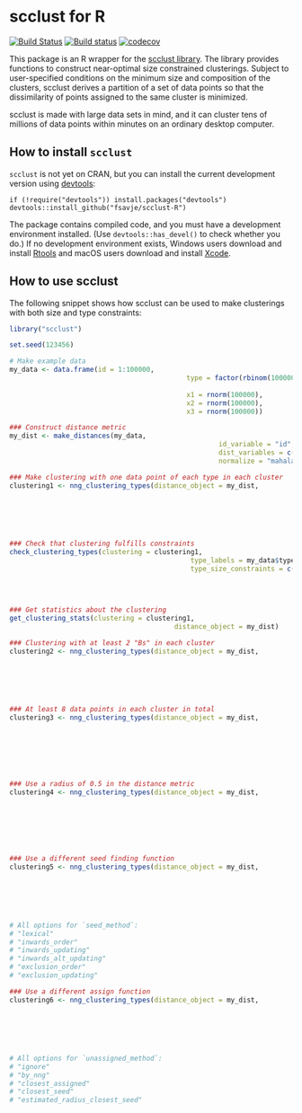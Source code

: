 # scclust for R

[![Build Status](https://travis-ci.org/fsavje/scclust-R.svg?branch=master)](https://travis-ci.org/fsavje/scclust-R)
[![Build status](https://ci.appveyor.com/api/projects/status/27c35hhx7vpigs7k/branch/master?svg=true)](https://ci.appveyor.com/project/fsavje/scclust-r/branch/master)
[![codecov](https://codecov.io/gh/fsavje/scclust-R/branch/master/graph/badge.svg)](https://codecov.io/gh/fsavje/scclust-R)

This package is an R wrapper for the [scclust library](https://github.com/fsavje/scclust). The library provides functions to construct near-optimal size constrained clusterings. Subject to user-specified conditions on the minimum size and composition of the clusters, scclust derives a partition of a set of data points so that the dissimilarity of points assigned to the same cluster is minimized.

scclust is made with large data sets in mind, and it can cluster tens of millions of data points within minutes on an ordinary desktop computer. 


## How to install `scclust`

`scclust` is not yet on CRAN, but you can install the current development version using [devtools](https://github.com/hadley/devtools):

```{r}
if (!require("devtools")) install.packages("devtools")
devtools::install_github("fsavje/scclust-R")
```

The package contains compiled code, and you must have a development environment installed. (Use `devtools::has_devel()` to check whether you do.) If no development environment exists, Windows users download and install [Rtools](https://cran.r-project.org/bin/windows/Rtools/) and macOS users download and install [Xcode](https://itunes.apple.com/us/app/xcode/id497799835).


## How to use scclust

The following snippet shows how scclust can be used to make clusterings with both size and type constraints:

```R
library("scclust")

set.seed(123456)

# Make example data
my_data <- data.frame(id = 1:100000,
											type = factor(rbinom(100000, 3, 0.3),
																		labels = c("A", "B", "C", "D")),
											x1 = rnorm(100000),
											x2 = rnorm(100000),
											x3 = rnorm(100000))

### Construct distance metric
my_dist <- make_distances(my_data,
													id_variable = "id",
													dist_variables = c("x1", "x2", "x3"),
													normalize = "mahalanobize")

### Make clustering with one data point of each type in each cluster
clustering1 <- nng_clustering_types(distance_object = my_dist,
																		type_labels = my_data$type,
																		type_size_constraints = c("A" = 1,
																															"B" = 1,
																															"C" = 1,
																															"D" = 1))

### Check that clustering fulfills constraints
check_clustering_types(clustering = clustering1,
											 type_labels = my_data$type,
											 type_size_constraints = c("A" = 1,
																								 "B" = 1,
																								 "C" = 1,
																								 "D" = 1))

### Get statistics about the clustering
get_clustering_stats(clustering = clustering1,
										 distance_object = my_dist)

### Clustering with at least 2 "Bs" in each cluster
clustering2 <- nng_clustering_types(distance_object = my_dist,
																		type_labels = my_data$type,
																		type_size_constraints = c("A" = 1,
																															"B" = 2,
																															"C" = 1,
																															"D" = 1))

### At least 8 data points in each cluster in total
clustering3 <- nng_clustering_types(distance_object = my_dist,
																		type_labels = my_data$type,
																		type_size_constraints = c("A" = 1,
																															"B" = 1,
																															"C" = 1,
																															"D" = 1),
																		total_size_constraint = 8)

### Use a radius of 0.5 in the distance metric
clustering4 <- nng_clustering_types(distance_object = my_dist,
																		type_labels = my_data$type,
																		type_size_constraints = c("A" = 1,
																															"B" = 1,
																															"C" = 1,
																															"D" = 1),
																		radius = 0.1)

### Use a different seed finding function
clustering5 <- nng_clustering_types(distance_object = my_dist,
																		type_labels = my_data$type,
																		type_size_constraints = c("A" = 1,
																															"B" = 1,
																															"C" = 1,
																															"D" = 1),
																		seed_method = "lexical")
# All options for `seed_method`:
# "lexical"
# "inwards_order"
# "inwards_updating"
# "inwards_alt_updating"
# "exclusion_order"
# "exclusion_updating"

### Use a different assign function
clustering6 <- nng_clustering_types(distance_object = my_dist,
																		type_labels = my_data$type,
																		type_size_constraints = c("A" = 1,
																															"B" = 1,
																															"C" = 1,
																															"D" = 1),
																		unassigned_method = "closest_assigned")
# All options for `unassigned_method`:
# "ignore"
# "by_nng"
# "closest_assigned"
# "closest_seed"
# "estimated_radius_closest_seed"
```

